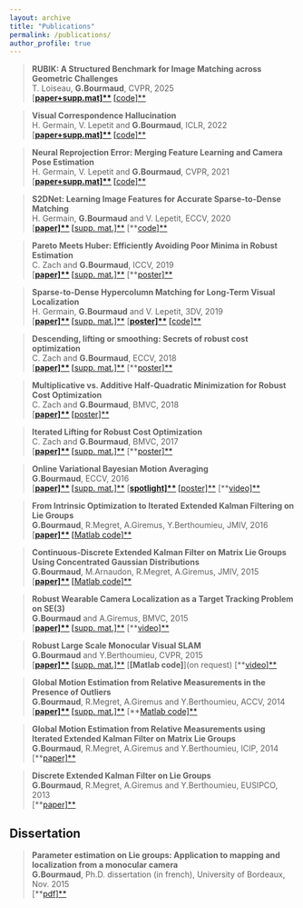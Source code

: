 ```yaml
---
layout: archive
title: "Publications"
permalink: /publications/
author_profile: true
---
```

> **RUBIK: A Structured Benchmark for Image Matching across Geometric Challenges**  
>T. Loiseau, **G.Bourmaud**, CVPR, 2025  
> [**[paper+supp.mat\]**]() [**[code\]**](soon)     



> **Visual Correspondence Hallucination**  
>H. Germain, V. Lepetit and **G.Bourmaud**, ICLR, 2022  
> [**[paper+supp.mat\]**](https://www.google.com/url?q=https%3A%2F%2Farxiv.org%2Fabs%2F2106.09711.pdf&sa=D&sntz=1&usg=AOvVaw2vEmMW_dpp7wG3FrgpMwqW) [**[code\]**](https://www.google.com/url?q=https%3A%2F%2Fwww.hugogermain.com%2Fneurhal&sa=D&sntz=1&usg=AOvVaw2TmjfgyvUs951x6OxQxLPh)     



> **Neural Reprojection Error: Merging Feature Learning and Camera Pose Estimation**  
>H. Germain, V. Lepetit and **G.Bourmaud**, CVPR, 2021  
> [**[paper+supp.mat\]**](https://www.google.com/url?q=https%3A%2F%2Farxiv.org%2Fpdf%2F2103.07153.pdf&sa=D&sntz=1&usg=AOvVaw2ziKrwNKjmR2A_L2G8YqWq) [**[code\]**](https://www.google.com/url?q=https%3A%2F%2Fwww.hugogermain.com%2Fnre&sa=D&sntz=1&usg=AOvVaw1EoB585x86NeHaU32465FZ)     



> **S2DNet: Learning Image Features for Accurate Sparse-to-Dense Matching**  
>H. Germain, **G.Bourmaud** and V. Lepetit, ECCV, 2020  
> [**[paper\]**](https://gbourmaud.github.io/files/publications/ECCV_2020_paper.pdf) [**[supp. mat.\]**](https://gbourmaud.github.io/files/publications/ECCV_2020_supp.pdf) [**[code\]**](https://github.com/germain-hug/S2DNet-Minimal) 



>   **Pareto Meets Huber: Efficiently Avoiding Poor Minima in Robust Estimation**  
>C. Zach and **G.Bourmaud**, ICCV, 2019  
>   [**[paper\]**](https://www.google.com/url?q=https%3A%2F%2Fhal.archives-ouvertes.fr%2Fhal-02353424&sa=D&sntz=1&usg=AOvVaw0VpXksiOau0Wxd4NeiI8HH) [**[supp. mat.\]**](https://gbourmaud.github.io/files/publications/ICCV_2019_supp.pdf) [**[poster\]**](https://gbourmaud.github.io/files/publications/ICCV_2019_poster.pdf)



> **Sparse-to-Dense Hypercolumn Matching for Long-Term Visual Localization**  
>H. Germain, **G.Bourmaud** and V. Lepetit, 3DV, 2019  
> [**[paper\]**](https://www.google.com/url?q=https%3A%2F%2Fhal.archives-ouvertes.fr%2Fhal-02353464&sa=D&sntz=1&usg=AOvVaw2yDPIePPhc3Gz-TSE3WPnV) [**[supp. mat.\]**](https://gbourmaud.github.io/files/publications/3DV_2019_supp.pdf) [**[poster\]**](https://gbourmaud.github.io/files/publications/3DV_2019_poster.pdf) [**[code\]**](https://www.google.com/url?q=https%3A%2F%2Fgithub.com%2Fgermain-hug%2FS2DHM&sa=D&sntz=1&usg=AOvVaw352QaUwTnIwRgkt7fZc6xz) 



>    **Descending, lifting or smoothing: Secrets of robust cost optimization**  
>C. Zach and **G.Bourmaud**, ECCV, 2018  
>    [**[paper\]**](https://www.google.com/url?q=https%3A%2F%2Fhal.archives-ouvertes.fr%2Fhal-01875293%2Fdocument&sa=D&sntz=1&usg=AOvVaw140gIYKCf--SNr_HdCDiUx) [**[supp. mat.\]**](https://gbourmaud.github.io/files/publications/ECCV_2018_supp.pdf) [**[poster\]**](https://gbourmaud.github.io/files/publications/ECCV_2018_poster.pdf)



>    **Multiplicative vs. Additive Half-Quadratic Minimization for Robust Cost Optimization**  
>C. Zach and **G.Bourmaud**, BMVC, 2018  
>    [**[paper\]**](https://www.google.com/url?q=https%3A%2F%2Fhal.archives-ouvertes.fr%2Fhal-01875291%2Fdocument&sa=D&sntz=1&usg=AOvVaw3JHHgSkTqWc36WfQ2--KDv) [**[poster\]**](https://gbourmaud.github.io/files/publications/BMVC_2018_poster.pdf)



>    **Iterated Lifting for Robust Cost Optimization**  
>C. Zach and **G.Bourmaud**, BMVC, 2017  
>    [**[paper\]**](https://www.google.com/url?q=https%3A%2F%2Fhal.archives-ouvertes.fr%2Fhal-01718012%2Fdocument&sa=D&sntz=1&usg=AOvVaw3fJQ5lUq1lAz_i0RkEypOj) [**[supp. mat.\]**](https://gbourmaud.github.io/files/publications/BMVC_2017_supp.pdf) [**[poster\]**](https://gbourmaud.github.io/files/publications/BMVC_2017_poster.pdf)



>    **Online Variational Bayesian Motion Averaging**  
>    **G.Bourmaud**, ECCV, 2016  
>    [**[paper\]**](https://www.google.com/url?q=https%3A%2F%2Fhal.archives-ouvertes.fr%2Fhal-01718015%2Fdocument&sa=D&sntz=1&usg=AOvVaw1oWJ6IB0MwR6AOggAyjqrk) [**[supp. mat.\]**](https://gbourmaud.github.io/files/publications/ECCV_2016_supp.pdf) [**[spotlight\]**](http://www.google.com/url?q=http%3A%2F%2Fvideolectures.net%2Feccv2016_bourmaud_bayesian_motion%2F&sa=D&sntz=1&usg=AOvVaw2nf_zQqkwOy5QVabETIVAY) [**[poster\]**](https://gbourmaud.github.io/files/publications/ECCV_2016_poster.pdf) [**[video\]**](https://www.youtube.com/watch?v=gXsPhj6E97Q)



>   **From Intrinsic Optimization to Iterated Extended Kalman Filtering on Lie Groups**  
>**G.Bourmaud**, R.Megret, A.Giremus, Y.Berthoumieu, JMIV, 2016  
>   [**[paper\]**](https://www.google.com/url?q=https%3A%2F%2Fhal.archives-ouvertes.fr%2Fhal-01311169%2Fdocument&sa=D&sntz=1&usg=AOvVaw1_8VD4xMiEvz5l1oc8-Lk5) [**[Matlab code\]**](https://gbourmaud.github.io/files/publications/JMIV_2016_code.zip)

 

>    **Continuous-Discrete Extended Kalman Filter on Matrix Lie Groups Using Concentrated Gaussian Distributions**  
>**G.Bourmaud**, M.Arnaudon, R.Megret, A.Giremus, JMIV, 2015  
>    [**[paper\]**](https://www.google.com/url?q=https%3A%2F%2Fhal.archives-ouvertes.fr%2Fhal-01311170%2Fdocument&sa=D&sntz=1&usg=AOvVaw0TrU_DVsfEf_SR2YnL5Uau) [**[Matlab code\]**](https://gbourmaud.github.io/files/publications/JMIV_2015_code.zip)



>    **Robust Wearable Camera Localization as a Target Tracking Problem on SE(3)**  
>**G.Bourmaud** and A.Giremus, BMVC, 2015  
>    [**[paper\]**](http://www.google.com/url?q=http%3A%2F%2Fwww.bmva.org%2Fbmvc%2F2015%2Fpapers%2Fpaper039%2Fpaper039.pdf&sa=D&sntz=1&usg=AOvVaw1ex4XPwRFwoIF1YLHdaG9x) [**[supp. mat.\]**](https://gbourmaud.github.io/files/publications/BMVC_2015_supp.pdf) [**[video\]**](https://www.youtube.com/watch?v=k4t7nOHt8Ac)

   

>    **Robust Large Scale Monocular Visual SLAM**  
>**G.Bourmaud** and Y.Berthoumieu, CVPR, 2015  
>    [**[paper\]**](https://www.google.com/url?q=https%3A%2F%2Fwww.cv-foundation.org%2Fopenaccess%2Fcontent_cvpr_2015%2Fpapers%2FBourmaud_Robust_Large_Scale_2015_CVPR_paper.pdf&sa=D&sntz=1&usg=AOvVaw2Xi8PJEM-pGtqMrL4dgK_F) [**[supp. mat.\]**](https://gbourmaud.github.io/files/publications/CVPR_2015_supp.pdf) [**[Matlab code\]**](on request) [**[video\]**](https://www.youtube.com/watch?v=EUHflAtI2gI)



>  **Global Motion Estimation from Relative Measurements in the Presence of Outliers**  
>**G.Bourmaud**, R.Megret, A.Giremus and Y.Berthoumieu, ACCV, 2014  
>  [**[paper\]**](https://www.google.com/url?q=https%3A%2F%2Fwww.academia.edu%2F9807892%2FGlobal_Motion_Estimation_from_Relative_Measurements_in_the_Presence_of_Outliers&sa=D&sntz=1&usg=AOvVaw1wXq4mjRHJDkVarf83WhQz) [**[supp. mat.\]**](https://gbourmaud.github.io/files/publications/ACCV_2014_supp.pdf) [**[Matlab code\]**](https://gbourmaud.github.io/files/publications/ACCV_2014_code.zip)



>    **Global Motion Estimation from Relative Measurements using Iterated Extended Kalman Filter on Matrix Lie Groups**  
>**G.Bourmaud**, R.Megret, A.Giremus and Y.Berthoumieu, ICIP, 2014  
>    [**[paper\]**](https://www.google.com/url?q=https%3A%2F%2Fwww.academia.edu%2F9807857%2FGLOBAL_MOTION_ESTIMATION_FROM_RELATIVE_MEASUREMENTS_USING_ITERATED_EXTENDED_KALMAN_FILTER_ON_MATRIX_LIE_GROUPS&sa=D&sntz=1&usg=AOvVaw1vBGiVGs8bT6ZtZhPabUHo)



>    **Discrete Extended Kalman Filter on Lie Groups**  
>**G.Bourmaud**, R.Megret, A.Giremus and Y.Berthoumieu, EUSIPCO, 2013  
>    [**[paper\]**](http://www.google.com/url?q=http%3A%2F%2Fwww.academia.edu%2F4745021%2FDiscrete_Extended_Kalman_Filter_on_Lie_groups&sa=D&sntz=1&usg=AOvVaw3v_r1i9NP_RLABwEVR7IF7)



## Dissertation

>  **Parameter estimation on Lie groups: Application to mapping and localization from a monocular camera**  
>**G.Bourmaud**, Ph.D. dissertation (in french), University of Bordeaux, Nov. 2015  
>  [**[pdf\]**](https://www.google.com/url?q=https%3A%2F%2Ftel.archives-ouvertes.fr%2Ftel-01271029%2F&sa=D&sntz=1&usg=AOvVaw3Z0b9WMtkTS48on7QEUyT-)   
